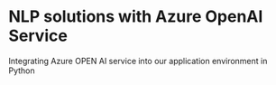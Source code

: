 # NLP solutions with Azure OpenAI Service
 Integrating Azure OPEN AI service into our application environment in Python
